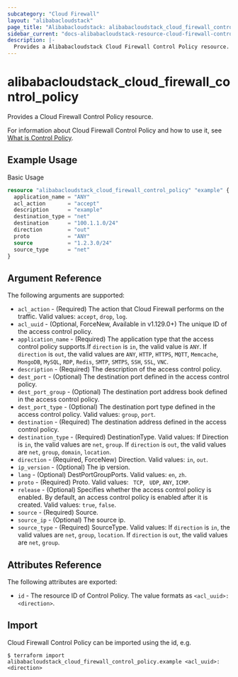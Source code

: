 ```yaml
---
subcategory: "Cloud Firewall"
layout: "alibabacloudstack"
page_title: "Alibabacloudstack: alibabacloudstack_cloud_firewall_control_policy"
sidebar_current: "docs-alibabacloudstack-resource-cloud-firewall-control-policy"
description: |-
  Provides a Alibabacloudstack Cloud Firewall Control Policy resource.
---
```


# alibabacloudstack\_cloud\_firewall\_control\_policy

Provides a Cloud Firewall Control Policy resource.

For information about Cloud Firewall Control Policy and how to use it, see [What is Control Policy](https://www.alibabacloud.com/help/doc-detail/138867.htm).



## Example Usage

Basic Usage

```terraform
resource "alibabacloudstack_cloud_firewall_control_policy" "example" {
  application_name = "ANY"
  acl_action       = "accept"
  description      = "example"
  destination_type = "net"
  destination      = "100.1.1.0/24"
  direction        = "out"
  proto            = "ANY"
  source           = "1.2.3.0/24"
  source_type      = "net"
}

```

## Argument Reference

The following arguments are supported:

* `acl_action` - (Required) The action that Cloud Firewall performs on the traffic. Valid values: `accept`, `drop`, `log`.
* `acl_uuid` - (Optional, ForceNew, Available in v1.129.0+) The unique ID of the access control policy.
* `application_name` - (Required) The application type that the access control policy supports.If `direction` is `in`, the valid value is `ANY`. If `direction` is `out`, the valid values are `ANY`, `HTTP`, `HTTPS`, `MQTT`, `Memcache`, `MongoDB`, `MySQL`, `RDP`, `Redis`, `SMTP`, `SMTPS`, `SSH`, `SSL`, `VNC`.
* `description` - (Required) The description of the access control policy.
* `dest_port` - (Optional) The destination port defined in the access control policy. 
* `dest_port_group` - (Optional) The destination port address book defined in the access control policy.
* `dest_port_type` - (Optional) The destination port type defined in the access control policy. Valid values: `group`, `port`.
* `destination` - (Required) The destination address defined in the access control policy.
* `destination_type` - (Required) DestinationType. Valid values: If Direction is `in`, the valid values are `net`, `group`. If `direction` is `out`, the valid values are `net`, `group`, `domain`, `location`.
* `direction` - (Required, ForceNew) Direction. Valid values: `in`, `out`.
* `ip_version` - (Optional) The ip version.
* `lang` - (Optional) DestPortGroupPorts. Valid values: `en`, `zh`.
* `proto` - (Required) Proto. Valid values: ` TCP`, ` UDP`, `ANY`, `ICMP`.
* `release` - (Optional) Specifies whether the access control policy is enabled. By default, an access control policy is enabled after it is created. Valid values: `true`, `false`.
* `source` - (Required) Source.
* `source_ip` - (Optional) The source ip.
* `source_type` - (Required) SourceType. Valid values: If `direction` is `in`, the valid values are `net`, `group`, `location`. If `direction` is `out`, the valid values are `net`, `group`.

## Attributes Reference

The following attributes are exported:

* `id` - The resource ID of Control Policy. The value formats as `<acl_uuid>:<direction>`.

## Import

Cloud Firewall Control Policy can be imported using the id, e.g.

```
$ terraform import alibabacloudstack_cloud_firewall_control_policy.example <acl_uuid>:<direction>
```
